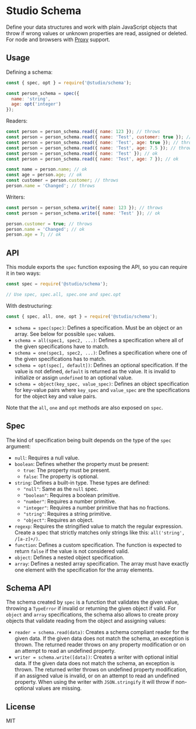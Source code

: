 # Studio Schema

Define your data structures and work with plain JavaScript objects that throw
if wrong values or unknown properties are read, assigned or deleted. For node
and browsers with [Proxy][1] support.

## Usage

Defining a schema:

```js
const { spec, opt } = require('@studio/schema');

const person_schema = spec({
  name: 'string',
  age: opt('integer')
});
```

Readers:

```js
const person = person_schema.read({ name: 123 }); // throws
const person = person_schema.read({ name: 'Test', customer: true }); // throws
const person = person_schema.read({ name: 'Test', age: true }); // throws
const person = person_schema.read({ name: 'Test', age: 7.5 }); // throws
const person = person_schema.read({ name: 'Test' }); // ok
const person = person_schema.read({ name: 'Test', age: 7 }); // ok

const name = person.name; // ok
const age = person.age; // ok
const customer = person.customer; // throws
person.name = 'Changed'; // throws
```

Writers:

```js
const person = person_schema.write({ name: 123 }); // throws
const person = person_schema.write({ name: 'Test' }); // ok

person.customer = true; // throws
person.name = 'Changed'; // ok
person.age = 7; // ok
```

## API

This module exports the `spec` function exposing the API, so you can require it
in two ways:

```js
const spec = require('@studio/schema');

// Use spec, spec.all, spec.one and spec.opt
```

With destructuring:

```js
const { spec, all, one, opt } = require('@studio/schema');
```

- `schema = spec(spec)`: Defines a specification. Must be an object or an
  array. See below for possible `spec` values.
- `schema = all(spec1, spec2, ...)`: Defines a specification where all of the
  given specifications have to match.
- `schema = one(spec1, spec2, ...)`: Defines a specification where one of the
  given specifications has to match.
- `schema = opt(spec[, default])`: Defines an optional specification. If the
  value is not defined, `default` is returned as the value. It is invalid to
  initialize or assign `undefined` to an optional value.
- `schema = object(key_spec, value_spec)`: Defines an object specification for
  key-value pairs where `key_spec` and `value_spec` are the specifications for
  the object key and value pairs.

Note that the `all`, `one` and `opt` methods are also exposed on `spec`.

## Spec

The kind of specification being built depends on the type of the `spec`
argument:

- `null`: Requires a null value.
- `boolean`: Defines whether the property must be present:
    - `true`: The property must be present.
    - `false`: The property is optional.
- `string`: Defines a built-in type. These types are defined:
    - `"null"`: Same as the `null` spec.
    - `"boolean"`: Requires a boolean primitive.
    - `"number"`: Requires a number primitive.
    - `"integer"`: Requires a number primitive that has no fractions.
    - `"string"`: Requires a string primitive.
    - `"object"`: Requires an object.
- `regexp`: Requires the stringified value to match the regular expression.
  Create a spec that strictly matches only strings like this: `all('string',
  /[a-z]+/)`.
- `function`: Defines a custom specification. The function is expected to
  return `false` if the value is not considered valid.
- `object`: Defines a nested object specification.
- `array`: Defines a nested array specification. The array must have exactly
  one element with the specification for the array elements.

## Schema API

The schema created by `spec` is a function that validates the given value,
throwing a `TypeError` if invalid or returning the given object if valid. For
`object` and `array` specifications, the schema also allows to create proxy
objects that validate reading from the object and assigning values:

- `reader = schema.read(data)`: Creates a schema compliant reader for the given
  data. If the given data does not match the schema, an exception is thrown.
  The returned reader throws on any property modification or on an attempt to
  read an undefined property.
- `writer = schema.write([data])`: Creates a writer with optional initial data.
  If the given data does not match the schema, an exception is thrown. The
  returned writer throws on undefined property modification, if an assigned
  value is invalid, or on an attempt to read an undefined property. When using
  the writer with `JSON.stringify` it will throw if non-optional values are
  missing.

## License

MIT

[1]: https://developer.mozilla.org/de/docs/Web/JavaScript/Reference/Global_Objects/Proxy

